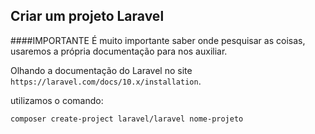 ## Criar um  projeto Laravel
 
####IMPORTANTE
É muito importante saber onde pesquisar as coisas, usaremos a própria documentação para nos auxiliar.
 
Olhando a documentação do Laravel no site ```https://laravel.com/docs/10.x/installation```.
 
utilizamos o comando:
 
```composer create-project laravel/laravel nome-projeto```